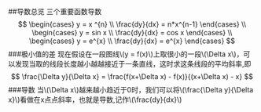 ##导数总览
三个重要函数导数
$$
\begin{cases}
y = x ^{n} \\
\frac{dy}{dx} = n*x^{n-1}
\end{cases}  \\
\begin{cases}
y = sin x    \\
\frac{dy}{dx} = cos x  
\end{cases} \\
\begin{cases}
y = e^{x}  \\
\frac{dy}{dx} = e^{x}
\end{cases}
$$
###极小值的差
现在假设在一段图线\\(y = f(x)\\)上取很小的一段\\(\Delta x\\)，可以发现当取的线段长度越小越越接近于一条直线，这时求这条线段的平均斜率,即
$$
\frac{\Delta y}{\Delta x} = \frac{f(x+\Delta x) - f(x)}{(x+\Delta x) - x}
$$
###导数
当\\(\Delta x\\)越来越小趋近于0时，我们可以将\\(\frac{\Delta y}{\Delta x}\\)看做在x点点斜率，也就是导数,记作\\(\frac{dy}{dx}\\)


